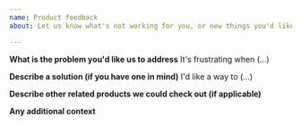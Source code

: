 ```yaml
---
name: Product feedback
about: Let us know what's not working for you, or new things you'd like to have

---
```


**What is the problem you'd like us to address**
It's frustrating when (...)

**Describe a solution (if you have one in mind)**
I'd like a way to (...)

**Describe other related products we could check out (if applicable)**


**Any additional context**
